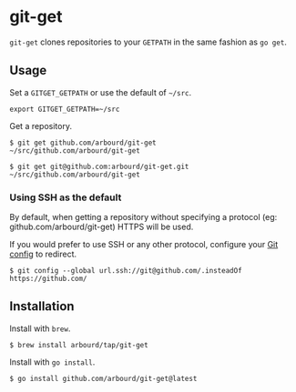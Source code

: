 # git-get

`git-get` clones repositories to your `GETPATH` in the same fashion as `go get`.

## Usage

Set a `GITGET_GETPATH` or use the default of `~/src`.

```shell
export GITGET_GETPATH=~/src
```

Get a repository.

```console
$ git get github.com/arbourd/git-get
~/src/github.com/arbourd/git-get

$ git get git@github.com:arbourd/git-get.git
~/src/github.com/arbourd/git-get
```

### Using SSH as the default

By default, when getting a repository without specifying a protocol (eg: github.com/arbourd/git-get) HTTPS will be used.

If you would prefer to use SSH or any other protocol, configure your [Git config](https://git-scm.com/docs/git-config#Documentation/git-config.txt-urlltbasegtinsteadOf) to redirect.

```console
$ git config --global url.ssh://git@github.com/.insteadOf https://github.com/
```

## Installation

Install with `brew`.

```console
$ brew install arbourd/tap/git-get
```

Install with `go install`.

```console
$ go install github.com/arbourd/git-get@latest
```
